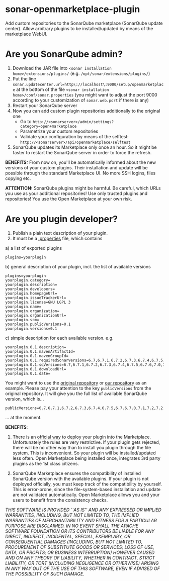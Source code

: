 # sonar-openmarketplace-plugin
Add custom repositories to the SonarQube marketplace (SonarQube update center). Allow arbitrary plugins to be installed/updated by means of the marketplace WebUI.

# Are you SonarQube admin?

1. Download the JAR file into `<sonar installation home>/extensions/plugins/` (e.g. `/opt/sonar/extensions/plugins/`)
2. Put the line `sonar.updatecenter.url=http\://localhost\:9000/setup/openmarketplace` at the bottom of the file  `<sonar installation home>/conf/sonar.properties` (you might want to adjust the port 9000 according to your customization of `sonar.web.port` if there is any)
3. Restart your SonarQube server
4. Now you can add custom plugin repositories additionally to the original one
   * Go to `http://<sonarserver>/admin/settings?category=open+marketplace`
   * Parametrize your custom repositories
   * Validate your configuration by means of the selftest: `http://<sonarserver>/api/openmarketplace/selftest`
5. SonarQube updates its Marketplace only once an hour. So it might be faster to restart the SonarQube server in order to force the refresh.

**BENEFITS:** From now on, you'll be automatically informed about the new versions of your custom plugins. Their installation and update will be possible through the standard Marketplace UI. No more SSH logins, files copying etc.

**ATTENTION:** SonarQube plugins might be harmful. Be careful, which URLs you use as your additional repositories! Use only trusted plugins and repositories! You use the Open Marketplace at your own risk.

# Are you plugin developer?

1. Publish a plain text description of your plugin.
2. It must be a [.properties](https://en.wikipedia.org/wiki/.properties) file, which contains

a) a list of exported plugins
```properties
plugins=yourplugin
```
b) general description of your plugin, incl. the list of available versions
```properties
plugins=yourplugin
yourplugin.category=
yourplugin.description=
yourplugin.developers=
yourplugin.homepageUrl=
yourplugin.issueTrackerUrl=
yourplugin.license=GNU LGPL 3
yourplugin.name=
yourplugin.organization=
yourplugin.organizationUrl=
yourplugin.scm=
yourplugin.publicVersions=0.1
yourplugin.versions=0.1
```

c) simple description for each available version. e.g.
```properties
yourplugin.0.1.description=
yourplugin.0.1.mavenArtifactId=
yourplugin.0.1.mavenGroupId=
yourplugin.0.1.requiredSonarVersions=6.7,6.7.1,6.7.2,6.7.3,6.7.4,6.7.5,6.7.6,7.0,7.1,7.2,7.2.1,7.3,7.4,7.5
yourplugin.0.1.sqVersions=6.7,6.7.1,6.7.2,6.7.3,6.7.4,6.7.5,6.7.6,7.0,7.1,7.2,7.2.1,7.3,7.4,7.5
yourplugin.0.1.downloadUrl=
yourplugin.0.1.date=
```

You might want to use the [original repository](https://update.sonarsource.org/update-center.properties) or [our repository](https://raw.githubusercontent.com/ivangalkin/sonar-openmarketplace-plugin/master/update-center.properties) as an example. Please pay your attention to the key `publicVersions` from the original repository. It will give you the full list of available SonarQube version, which is...
```properties
publicVersions=6.7,6.7.1,6.7.2,6.7.3,6.7.4,6.7.5,6.7.6,7.0,7.1,7.2,7.2.1,7.3,7.4,7.5
```
... at the moment.

**BENEFITS**:  

1. There is an [official way](https://docs.sonarqube.org/display/DEV/Deploying+to+the+Marketplace) to deploy your plugin into the Marketplace. Unfortunately the rules are very restrictive. If your plugin gets rejected, there will be no other way than to install you plugin through the file system. This is inconvenient. So your plugin will be installed/updated less often. Open Marketplace being installed once, integrates 3rd party plugins as the 1st class citizens.

2. SonarQube Marketplace ensures the compatibility of installed SonarQube version with the available plugins. If your plugin is not deployed officially, you must keep track of the compatibility by yourself. This is error-prone, since the file-system-based installation and update are not validated automatically. Open Marketplace allows you and your users to benefit from the consistency checks.




*THIS SOFTWARE IS PROVIDED ``AS IS'' AND ANY EXPRESSED OR IMPLIED WARRANTIES, INCLUDING, BUT NOT LIMITED TO, THE IMPLIED WARRANTIES OF MERCHANTABILITY AND FITNESS FOR A PARTICULAR PURPOSE ARE DISCLAIMED. IN NO EVENT SHALL THE APACHE SOFTWARE FOUNDATION OR ITS CONTRIBUTORS BE LIABLE FOR ANY DIRECT, INDIRECT, INCIDENTAL, SPECIAL, EXEMPLARY, OR CONSEQUENTIAL DAMAGES (INCLUDING, BUT NOT LIMITED TO, PROCUREMENT OF SUBSTITUTE GOODS OR SERVICES; LOSS OF USE, DATA, OR PROFITS; OR BUSINESS INTERRUPTION) HOWEVER CAUSED AND ON ANY THEORY OF LIABILITY, WHETHER IN CONTRACT, STRICT LIABILITY, OR TORT (INCLUDING NEGLIGENCE OR OTHERWISE) ARISING IN ANY WAY OUT OF THE USE OF THIS SOFTWARE, EVEN IF ADVISED OF THE POSSIBILITY OF SUCH DAMAGE.*
